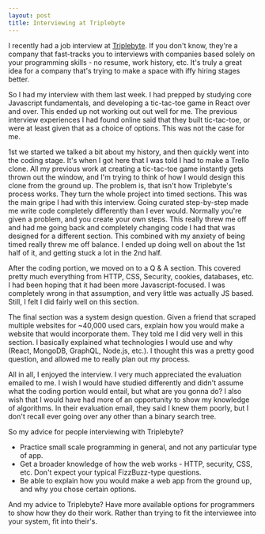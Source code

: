 ```yaml
---
layout: post
title: Interviewing at Triplebyte
---
```


I recently had a job interview at [Triplebyte](https://triplebyte.com/iv/W0qGaRu/cp). If you don't know, they're a company that fast-tracks you to interviews with companies based solely on your programming skills - no resume, work history, etc. It's truly a great idea for a company that's trying to make a space with iffy hiring stages better.

So I had my interview with them last week. I had prepped by studying core Javascript fundamentals, and developing a tic-tac-toe game in React over and over. This ended up not working out out well for me. The previous interview experiences I had found online said that they built tic-tac-toe, or were at least given that as a choice of options. This was not the case for me.

1st we started we talked a bit about my history, and then quickly went into the coding stage. It's when I got here that I was told I had to make a Trello clone. All my previous work at creating a tic-tac-toe game instantly gets thrown out the window, and I'm trying to think of how I would design this clone from the ground up. The problem is, that isn't how Triplebyte's process works. They turn the whole project into timed sections. This was the main gripe I had with this interview. Going curated step-by-step made me write code completely differently than I ever would. Normally you're given a problem, and you create your own steps. This really threw me off and had me going back and completely changing code I had that was designed for a different section. This combined with my anxiety of being timed really threw me off balance. I ended up doing well on about the 1st half of it, and getting stuck a lot in the 2nd half.

After the coding portion, we moved on to a Q & A section. This covered pretty much everything from HTTP, CSS, Security, cookies, databases, etc. I had been hoping that it had been more Javascript-focused. I was completely wrong in that assumption, and very little was actually JS based. Still, I felt I did fairly well on this section.

The final section was a system design question. Given a friend that scraped multiple websites for ~40,000 used cars, explain how you would make a website that would incorporate them. They told me I did very well in this section. I basically explained what technologies I would use and why (React, MongoDB, GraphQL, Node.js, etc.). I thought this was a pretty good question, and allowed me to really plan out my process.

All in all, I enjoyed the interview. I very much appreciated the evaluation emailed to me. I wish I would have studied differently and didn't assume what the coding portion would entail, but what are you gonna do? I also wish that I would have had more of an opportunity to show my knowledge of algorithms. In their evaluation email, they said I knew them poorly, but I don't recall ever going over any other than a binary search tree.

So my advice for people interviewing with Triplebyte?

 - Practice small scale programming in general, and not any particular type of app.
 - Get a broader knowledge of how the web works - HTTP, security, CSS, etc. Don't expect your typical FizzBuzz-type questions.
 - Be able to explain how you would make a web app from the ground up, and why you chose certain options.

And my advice to Triplebyte? Have more available options for programmers to show how they do their work. Rather than trying to fit the interviewee into your system, fit into their's.
